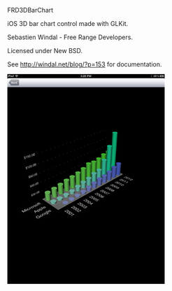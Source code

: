 FRD3DBarChart

iOS 3D bar chart control made with GLKit.

Sebastien Windal - Free Range Developers.

Licensed under New BSD.

See http://windal.net/blog/?p=153 for documentation.

![Screenshot](screenshot2.png) 
